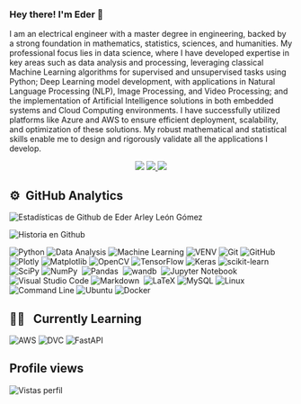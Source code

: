 
### Hey there! I'm Eder 👋

I am an electrical engineer with a master degree in engineering, backed by a strong foundation in mathematics, statistics, sciences, and humanities. My professional focus lies in data science, where I have developed expertise in key areas such as data analysis and processing, leveraging classical Machine Learning algorithms for supervised and unsupervised tasks using Python; Deep Learning model development, with applications in Natural Language Processing (NLP), Image Processing, and Video Processing; and the implementation of Artificial Intelligence solutions in both embedded systems and Cloud Computing environments. I have successfully utilized platforms like Azure and AWS to ensure efficient deployment, scalability, and optimization of these solutions. My robust mathematical and statistical skills enable me to design and rigorously validate all the applications I develop.

<p align="center">
<a href="https://www.linkedin.com/in/ealeongomez/"><img src="https://img.shields.io/badge/-Eder%20Arley%20León%20Gómez-0077B5?style=flat-square&logo=Linkedin&logoColor=white"/></a>  <a href="mailto:ealeongomez@gmail.com"><img src="https://img.shields.io/badge/-ealeongomez@gmail.com-D14836?style=flat-square&logo=Gmail&logoColor=white"/ </a> <a href="https://twitter.com/eder_arley"><img src="https://img.shields.io/badge/-@eder_arley-0077B5?style=flat-square&logo=Twitter&logoColor=white"/></a>
</p>


## ⚙️ &nbsp;GitHub Analytics

![Estadísticas de Github de Eder Arley León Gómez](https://github-readme-stats.vercel.app/api?username=ealeongomez&count_private=true&show_icons=true&theme=radical&hide_rank=false)

![Historia en Github](http://github-profile-summary-cards.vercel.app/api/cards/profile-details?username=ealeongomez&theme=nightowl&hide_border=false)

![Python](https://img.shields.io/badge/-Python-3670A0?style=for-the-badge&logo=python&logoColor=ffdd54)
![Data Analysis](https://img.shields.io/badge/-Data_analysis-informational?style=for-the-badge&logo=GooglePodcasts&logoColor=white&color=FFC98B)
![Machine Learning](https://img.shields.io/badge/-Machine_Learning-informational?style=for-the-badge&logo=AIOHTTP&logoColor=white&color=FFB284)
![VENV](https://img.shields.io/badge/-🛠%20VENV-3CE32E?style=for-the-badge)
![Git](https://img.shields.io/badge/git-%23F05033.svg?style=for-the-badge&logo=git&logoColor=white)
![GitHub](https://img.shields.io/badge/-GitHub-05122A?style=for-the-badge&logo=github)&nbsp;
![Plotly](https://img.shields.io/badge/Plotly-%233F4F75.svg?style=for-the-badge&logo=plotly&logoColor=white)
![Matplotlib](https://img.shields.io/badge/Matplotlib-%23ffffff.svg?style=for-the-badge&logo=Matplotlib&logoColor=black)
![OpenCV](https://img.shields.io/badge/opencv-%23white.svg?style=for-the-badge&logo=opencv&logoColor=white)
![TensorFlow](https://img.shields.io/badge/TensorFlow-%23FF6F00.svg?style=for-the-badge&logo=TensorFlow&logoColor=white)
![Keras](https://img.shields.io/badge/Keras-%23D00000.svg?style=for-the-badge&logo=Keras&logoColor=white)
![scikit-learn](https://img.shields.io/badge/scikit--learn-%23F7931E.svg?style=for-the-badge&logo=scikit-learn&logoColor=white)
![SciPy](https://img.shields.io/badge/SciPy-%230C55A5.svg?style=for-the-badge&logo=scipy&logoColor=%white)
![NumPy](https://img.shields.io/badge/numpy%20-%23013243.svg?&style=for-the-badge&logo=numpy&logoColor=white)&nbsp;
![Pandas](https://img.shields.io/badge/pandas%20-%23150458.svg?&style=for-the-badge&logo=pandas&logoColor=white)&nbsp;
![wandb](https://img.shields.io/badge/-Weights%20&%20Biases-000?style=for-the-badge&logo=weightsandbiases)&nbsp;
![Jupyter Notebook](https://img.shields.io/badge/jupyter-%23FA0F00.svg?style=for-the-badge&logo=jupyter&logoColor=white)
![Visual Studio Code](https://img.shields.io/badge/Visual%20Studio%20Code-0078d7.svg?style=for-the-badge&logo=visual-studio-code&logoColor=white)
![Markdown](https://img.shields.io/badge/-Markdown-05122A?style=for-the-badge&logo=markdown)&nbsp;
![LaTeX](https://img.shields.io/badge/latex-%23008080.svg?style=for-the-badge&logo=latex&logoColor=white)
![MySQL](https://img.shields.io/badge/mysql-%2300f.svg?style=for-the-badge&logo=mysql&logoColor=white)
![Linux](https://img.shields.io/badge/Linux-FCC624?style=for-the-badge&logo=linux&logoColor=black)
![Command Line](https://img.shields.io/badge/-Command_line_interface-informational?style=for-the-badge&logo=windowsterminal&logoColor=white&color=4D4D4D)
![Ubuntu](https://img.shields.io/badge/Ubuntu-E95420?style=for-the-badge&logo=ubuntu&logoColor=white)
![Docker](https://img.shields.io/badge/docker-%230db7ed.svg?style=for-the-badge&logo=docker&logoColor=white)


## 👨‍🎓 &nbsp; Currently Learning
![AWS](https://img.shields.io/badge/AWS-%23FF9900.svg?style=for-the-badge&logo=amazon-aws&logoColor=white)
![DVC](https://img.shields.io/badge/-DVC-000?style=for-the-badge&logo=dvc)
![FastAPI](https://img.shields.io/badge/FastAPI-005571?style=for-the-badge&logo=fastapi)


## Profile views
![Vistas perfil](https://komarev.com/ghpvc/?username=ealeongomez&amp;style=for-the-badge&amp;color=55acb7&amp;label=VISITANTES)

